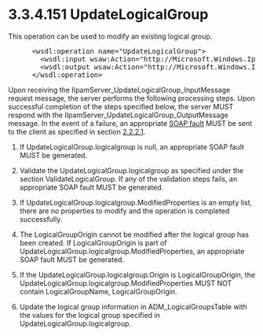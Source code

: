 <html dir="LTR" xmlns:mshelp="http://msdn.microsoft.com/mshelp" xmlns:ddue="http://ddue.schemas.microsoft.com/authoring/2003/5" xmlns:xlink="http://www.w3.org/1999/xlink" xmlns:tool="http://www.microsoft.com/tooltip">
 <body>
 <div id="header">
 <h1 class="heading">3.3.4.151 UpdateLogicalGroup</h1>
 </div>
 <div id="mainSection">
 <div id="mainBody">
 <div id="allHistory" class="saveHistory"></div>
 <div id="sectionSection0" class="section" name="collapseableSection">
 

<p>This operation can be used to modify an existing logical
group.</p>

<dl>
<dd>
<div><pre> &lt;wsdl:operation name=&quot;UpdateLogicalGroup&quot;&gt;
   &lt;wsdl:input wsaw:Action=&quot;http://Microsoft.Windows.Ipam/IIpamServer/UpdateLogicalGroup&quot; message=&quot;ipam:IIpamServer_UpdateLogicalGroup_InputMessage&quot; /&gt;
   &lt;wsdl:output wsaw:Action=&quot;http://Microsoft.Windows.Ipam/IIpamServer/UpdateLogicalGroupResponse&quot; message=&quot;ipam:IIpamServer_UpdateLogicalGroup_OutputMessage&quot; /&gt;
 &lt;/wsdl:operation&gt;
</pre></div>
</dd></dl>

<p>Upon receiving the
IIpamServer_UpdateLogicalGroup_InputMessage request message, the server
performs the following processing steps. Upon successful completion of the
steps specified below, the server MUST respond with the
IIpamServer_UpdateLogicalGroup_OutputMessage message. In the event of a
failure, an appropriate <a href="21b4a631-8f28-420f-822f-c5f879d5046e.md#gt_ec8728a8-1a75-426f-8767-aa1932c7c19f">SOAP
fault</a> MUST be sent to the client as specified in section <a href="a90ad88d-2468-4ac1-bbb9-8f921d15bbc8.md">2.2.2.1</a>.</p>

<ol><li><p><span> </span>If
UpdateLogicalGroup.logicalgroup is null, an appropriate SOAP fault MUST be
generated.</p>

</li><li><p><span> </span>Validate the
UpdateLogicalGroup.logicalgroup as specified under the section
ValidateLogicalGroup. If any of the validation steps fails, an appropriate SOAP
fault MUST be generated.</p>

</li><li><p><span> </span>If
UpdateLogicalGroup.logicalgroup.ModifiedProperties is an empty list, there are
no properties to modify and the operation is completed successfully.</p>

</li><li><p><span> </span>The
LogicalGroupOrigin cannot be modified after the logical group has been created.
If LogicalGroupOrigin is part of
UpdateLogicalGroup.logicalgroup.ModifiedProperties, an appropriate SOAP fault
MUST be generated.</p>

</li><li><p><span> </span>If the UpdateLogicalGroup.logicalgroup.Origin
is LogicalGroupOrigin, the UpdateLogicalGroup.logicalgroup.ModifiedProperties
MUST NOT contain LogicalGroupName, LogicalGroupOrigin.</p>

</li><li><p><span> </span>Update the
logical group information in ADM_LogicalGroupsTable with the values for the
logical group specified in UpdateLogicalGroup.logicalgroup.</p>

</li></ol>
 </div>
 </div>
 </div>
 </body>
</html>